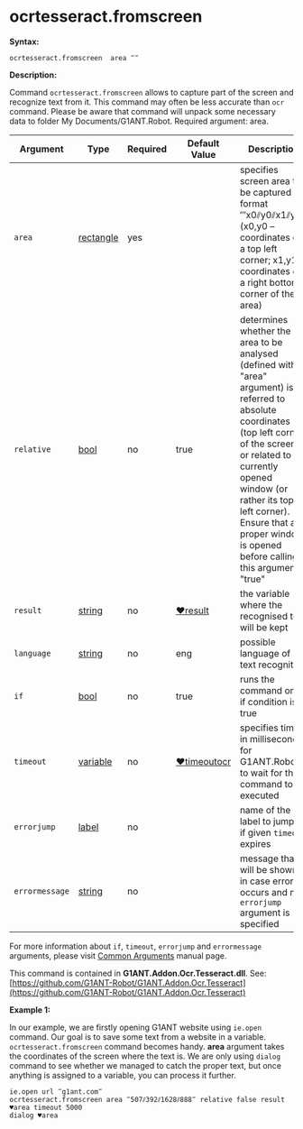# ocrtesseract.fromscreen

**Syntax:**

```G1ANT
ocrtesseract.fromscreen  area ‴‴
```

**Description:**

Command `ocrtesseract.fromscreen` allows to capture part of the screen and recognize text from it. This command may often be less accurate than `ocr` command. Please be aware that command will unpack some necessary data to folder My Documents/G1ANT.Robot.
Required argument: area.

| Argument | Type | Required | Default Value | Description |
| -------- | ---- | -------- | ------------- | ----------- |
|`area`| [rectangle](https://github.com/G1ANT-Robot/G1ANT.Manual/blob/master/G1ANT-Language/Structures/rectangle.md) | yes|  | specifies screen area to be captured in format ‴x0⫽y0⫽x1⫽y1‴ (x0,y0 – coordinates of a top left corner; x1,y1 – coordinates of a right bottom corner of the area) |
|`relative`| [bool](https://github.com/G1ANT-Robot/G1ANT.Manual/blob/master/G1ANT-Language/Structures/bool.md) | no | true | determines whether the area to be analysed (defined with "area" argument) is referred to absolute coordinates (top left corner of the screen) or related to the currently opened window (or rather its top left corner). Ensure that a proper window is opened before calling this argument "true" |
|`result`| [string](https://github.com/G1ANT-Robot/G1ANT.Manual/blob/master/G1ANT-Language/Structures/string.md) | no |  [♥result](https://github.com/G1ANT-Robot/G1ANT.Manual/blob/master/G1ANT-Language/Common-Arguments.md)  | the variable where the recognised text will be kept |
|`language`| [string](https://github.com/G1ANT-Robot/G1ANT.Manual/blob/master/G1ANT-Language/Structures/string.md) | no | eng | possible language of text recognition |
|`if`| [bool](https://github.com/G1ANT-Robot/G1ANT.Manual/blob/master/G1ANT-Language/Structures/bool.md) | no | true | runs the command only if condition is true |
|`timeout`| [variable](https://github.com/G1ANT-Robot/G1ANT.Manual/blob/master/G1ANT-Language/Special-Characters/variable.md) | no | [♥timeoutocr](https://github.com/G1ANT-Robot/G1ANT.Manual/blob/master/G1ANT-Language/Variables/Special-Variables.md) | specifies time in milliseconds for G1ANT.Robot to wait for the command to be executed |
|`errorjump` | [label](https://github.com/G1ANT-Robot/G1ANT.Manual/blob/master/G1ANT-Language/Structures/label.md) | no | | name of the label to jump to if given `timeout` expires |
|`errormessage`| [string](https://github.com/G1ANT-Robot/G1ANT.Manual/blob/master/G1ANT-Language/Structures/string.md) | no |  | message that will be shown in case error occurs and no `errorjump` argument is specified |

For more information about `if`, `timeout`, `errorjump` and `errormessage` arguments, please visit [Common Arguments](https://github.com/G1ANT-Robot/G1ANT.Manual/blob/master/G1ANT-Language/Common-Arguments.md)  manual page.

This command is contained in **G1ANT.Addon.Ocr.Tesseract.dll**.
See: [https://github.com/G1ANT-Robot/G1ANT.Addon.Ocr.Tesseract](https://github.com/G1ANT-Robot/G1ANT.Addon.Ocr.Tesseract)

**Example 1:**

In our example, we are firstly opening G1ANT website using `ie.open` command. Our goal is to save some text from a website in a variable. `ocrtesseract.fromscreen` command becomes handy. **area** argument takes the coordinates of the screen where the text is. We are only using `dialog` command to see whether we managed to catch the proper text, but once anything is assigned to a variable, you can process it further.

```G1ANT
ie.open url ‴g1ant.com‴
ocrtesseract.fromscreen area ‴507⫽392⫽1628⫽888‴ relative false result ♥area timeout 5000
dialog ♥area
```

